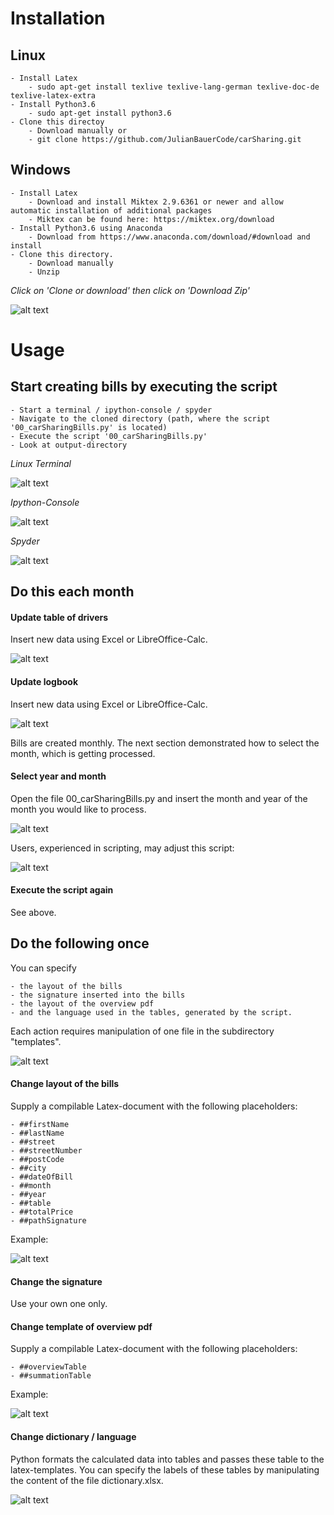 # Installation
## Linux
    - Install Latex 
        - sudo apt-get install texlive texlive-lang-german texlive-doc-de texlive-latex-extra
    - Install Python3.6
        - sudo apt-get install python3.6
    - Clone this directoy
        - Download manually or
        - git clone https://github.com/JulianBauerCode/carSharing.git

## Windows
    - Install Latex
        - Download and install Miktex 2.9.6361 or newer and allow automatic installation of additional packages
        - Miktex can be found here: https://miktex.org/download
    - Install Python3.6 using Anaconda
        - Download from https://www.anaconda.com/download/#download and install
    - Clone this directory.
        - Download manually
        - Unzip

*Click on 'Clone or download' then click on 'Download Zip'*

![alt text](https://raw.githubusercontent.com/JulianBauerCode/pictures/master/carSharing/download.png)

# Usage

## Start creating bills by executing the script
    - Start a terminal / ipython-console / spyder
    - Navigate to the cloned directory (path, where the script '00_carSharingBills.py' is located)
    - Execute the script '00_carSharingBills.py'
    - Look at output-directory

*Linux Terminal*

![alt text](https://raw.githubusercontent.com/JulianBauerCode/pictures/master/carSharing/start.png)

*Ipython-Console*

![alt text](https://raw.githubusercontent.com/JulianBauerCode/pictures/master/carSharing/complete.png)

*Spyder*

![alt text](https://raw.githubusercontent.com/JulianBauerCode/pictures/master/carSharing/spyder.png)

## Do this each month

#### Update table of drivers
Insert new data using Excel or LibreOffice-Calc.

![alt text](https://raw.githubusercontent.com/JulianBauerCode/pictures/master/carSharing/tableOfDrivers.png)

#### Update logbook
Insert new data using Excel or LibreOffice-Calc.

![alt text](https://raw.githubusercontent.com/JulianBauerCode/pictures/master/carSharing/logbook.png)

Bills are created monthly.
The next section demonstrated how to select the month, which is getting processed.

#### Select year and month
Open the file 00_carSharingBills.py and insert the month and year of the month you would like to process.

![alt text](https://raw.githubusercontent.com/JulianBauerCode/pictures/master/carSharing/changeMonth.png)

Users, experienced in scripting, may adjust this script:

![alt text](https://raw.githubusercontent.com/JulianBauerCode/pictures/master/carSharing/advanced.png)

#### Execute the script again

See above.

## Do the following once

You can specify

    - the layout of the bills
    - the signature inserted into the bills
    - the layout of the overview pdf
    - and the language used in the tables, generated by the script.

Each action requires manipulation of one file in the subdirectory "templates".

![alt text](https://raw.githubusercontent.com/JulianBauerCode/pictures/master/carSharing/structure.png)


#### Change layout of the bills

Supply a compilable Latex-document with the following placeholders:

    - ##firstName
    - ##lastName
    - ##street
    - ##streetNumber
    - ##postCode
    - ##city
    - ##dateOfBill
    - ##month
    - ##year
    - ##table
    - ##totalPrice
    - ##pathSignature

Example:

![alt text](https://raw.githubusercontent.com/JulianBauerCode/pictures/master/carSharing/exampleSingleUser.png)

#### Change the signature

Use your own one only.

#### Change template of overview pdf

Supply a compilable Latex-document with the following placeholders:

    - ##overviewTable
    - ##summationTable

Example:

![alt text](https://raw.githubusercontent.com/JulianBauerCode/pictures/master/carSharing/exampleOverview.png)

#### Change dictionary / language

Python formats the calculated data into tables and passes these table to the latex-templates.
You can specify the labels of these tables by manipulating the content of the file dictionary.xlsx.

![alt text](https://raw.githubusercontent.com/JulianBauerCode/pictures/master/carSharing/dictionary.png)


















<!--
# Create an environment:
#conda create --name car6 python=3.6
# Active the environment:
source activate template
# Create requirements.txt:
conda list --explicit > requirements.txt
# Create environment from requirements.txt:
#conda env create template2 --file requirements.txt
-->
